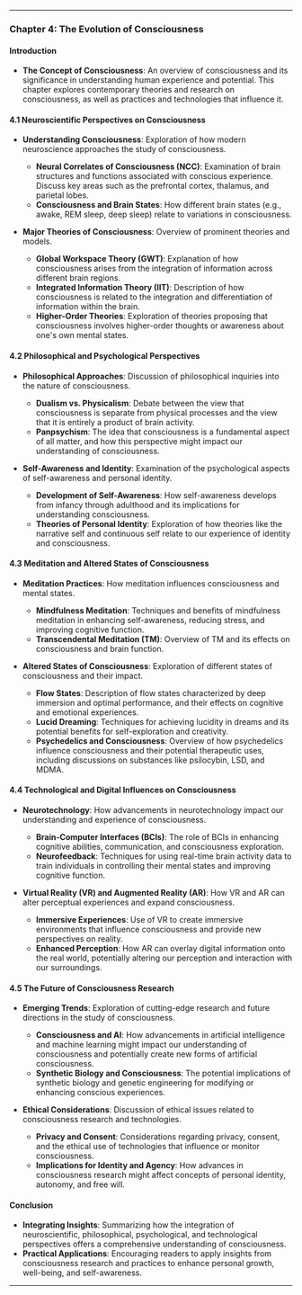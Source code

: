 
---

### **Chapter 4: The Evolution of Consciousness**

#### **Introduction**
- **The Concept of Consciousness**: An overview of consciousness and its significance in understanding human experience and potential. This chapter explores contemporary theories and research on consciousness, as well as practices and technologies that influence it.

#### **4.1 Neuroscientific Perspectives on Consciousness**
- **Understanding Consciousness**: Exploration of how modern neuroscience approaches the study of consciousness.
  - **Neural Correlates of Consciousness (NCC)**: Examination of brain structures and functions associated with conscious experience. Discuss key areas such as the prefrontal cortex, thalamus, and parietal lobes.
  - **Consciousness and Brain States**: How different brain states (e.g., awake, REM sleep, deep sleep) relate to variations in consciousness.

- **Major Theories of Consciousness**: Overview of prominent theories and models.
  - **Global Workspace Theory (GWT)**: Explanation of how consciousness arises from the integration of information across different brain regions.
  - **Integrated Information Theory (IIT)**: Description of how consciousness is related to the integration and differentiation of information within the brain.
  - **Higher-Order Theories**: Exploration of theories proposing that consciousness involves higher-order thoughts or awareness about one's own mental states.

#### **4.2 Philosophical and Psychological Perspectives**
- **Philosophical Approaches**: Discussion of philosophical inquiries into the nature of consciousness.
  - **Dualism vs. Physicalism**: Debate between the view that consciousness is separate from physical processes and the view that it is entirely a product of brain activity.
  - **Panpsychism**: The idea that consciousness is a fundamental aspect of all matter, and how this perspective might impact our understanding of consciousness.

- **Self-Awareness and Identity**: Examination of the psychological aspects of self-awareness and personal identity.
  - **Development of Self-Awareness**: How self-awareness develops from infancy through adulthood and its implications for understanding consciousness.
  - **Theories of Personal Identity**: Exploration of how theories like the narrative self and continuous self relate to our experience of identity and consciousness.

#### **4.3 Meditation and Altered States of Consciousness**
- **Meditation Practices**: How meditation influences consciousness and mental states.
  - **Mindfulness Meditation**: Techniques and benefits of mindfulness meditation in enhancing self-awareness, reducing stress, and improving cognitive function.
  - **Transcendental Meditation (TM)**: Overview of TM and its effects on consciousness and brain function.

- **Altered States of Consciousness**: Exploration of different states of consciousness and their impact.
  - **Flow States**: Description of flow states characterized by deep immersion and optimal performance, and their effects on cognitive and emotional experiences.
  - **Lucid Dreaming**: Techniques for achieving lucidity in dreams and its potential benefits for self-exploration and creativity.
  - **Psychedelics and Consciousness**: Overview of how psychedelics influence consciousness and their potential therapeutic uses, including discussions on substances like psilocybin, LSD, and MDMA.

#### **4.4 Technological and Digital Influences on Consciousness**
- **Neurotechnology**: How advancements in neurotechnology impact our understanding and experience of consciousness.
  - **Brain-Computer Interfaces (BCIs)**: The role of BCIs in enhancing cognitive abilities, communication, and consciousness exploration.
  - **Neurofeedback**: Techniques for using real-time brain activity data to train individuals in controlling their mental states and improving cognitive function.

- **Virtual Reality (VR) and Augmented Reality (AR)**: How VR and AR can alter perceptual experiences and expand consciousness.
  - **Immersive Experiences**: Use of VR to create immersive environments that influence consciousness and provide new perspectives on reality.
  - **Enhanced Perception**: How AR can overlay digital information onto the real world, potentially altering our perception and interaction with our surroundings.

#### **4.5 The Future of Consciousness Research**
- **Emerging Trends**: Exploration of cutting-edge research and future directions in the study of consciousness.
  - **Consciousness and AI**: How advancements in artificial intelligence and machine learning might impact our understanding of consciousness and potentially create new forms of artificial consciousness.
  - **Synthetic Biology and Consciousness**: The potential implications of synthetic biology and genetic engineering for modifying or enhancing conscious experiences.

- **Ethical Considerations**: Discussion of ethical issues related to consciousness research and technologies.
  - **Privacy and Consent**: Considerations regarding privacy, consent, and the ethical use of technologies that influence or monitor consciousness.
  - **Implications for Identity and Agency**: How advances in consciousness research might affect concepts of personal identity, autonomy, and free will.

#### **Conclusion**
- **Integrating Insights**: Summarizing how the integration of neuroscientific, philosophical, psychological, and technological perspectives offers a comprehensive understanding of consciousness.
- **Practical Applications**: Encouraging readers to apply insights from consciousness research and practices to enhance personal growth, well-being, and self-awareness.

---
